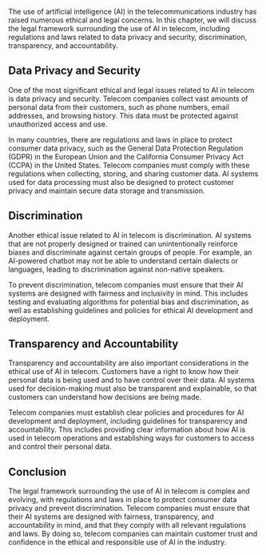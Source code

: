 
The use of artificial intelligence (AI) in the telecommunications industry has raised numerous ethical and legal concerns. In this chapter, we will discuss the legal framework surrounding the use of AI in telecom, including regulations and laws related to data privacy and security, discrimination, transparency, and accountability.

Data Privacy and Security
-------------------------

One of the most significant ethical and legal issues related to AI in telecom is data privacy and security. Telecom companies collect vast amounts of personal data from their customers, such as phone numbers, email addresses, and browsing history. This data must be protected against unauthorized access and use.

In many countries, there are regulations and laws in place to protect consumer data privacy, such as the General Data Protection Regulation (GDPR) in the European Union and the California Consumer Privacy Act (CCPA) in the United States. Telecom companies must comply with these regulations when collecting, storing, and sharing customer data. AI systems used for data processing must also be designed to protect customer privacy and maintain secure data storage and transmission.

Discrimination
--------------

Another ethical issue related to AI in telecom is discrimination. AI systems that are not properly designed or trained can unintentionally reinforce biases and discriminate against certain groups of people. For example, an AI-powered chatbot may not be able to understand certain dialects or languages, leading to discrimination against non-native speakers.

To prevent discrimination, telecom companies must ensure that their AI systems are designed with fairness and inclusivity in mind. This includes testing and evaluating algorithms for potential bias and discrimination, as well as establishing guidelines and policies for ethical AI development and deployment.

Transparency and Accountability
-------------------------------

Transparency and accountability are also important considerations in the ethical use of AI in telecom. Customers have a right to know how their personal data is being used and to have control over their data. AI systems used for decision-making must also be transparent and explainable, so that customers can understand how decisions are being made.

Telecom companies must establish clear policies and procedures for AI development and deployment, including guidelines for transparency and accountability. This includes providing clear information about how AI is used in telecom operations and establishing ways for customers to access and control their personal data.

Conclusion
----------

The legal framework surrounding the use of AI in telecom is complex and evolving, with regulations and laws in place to protect consumer data privacy and prevent discrimination. Telecom companies must ensure that their AI systems are designed with fairness, transparency, and accountability in mind, and that they comply with all relevant regulations and laws. By doing so, telecom companies can maintain customer trust and confidence in the ethical and responsible use of AI in the industry.
